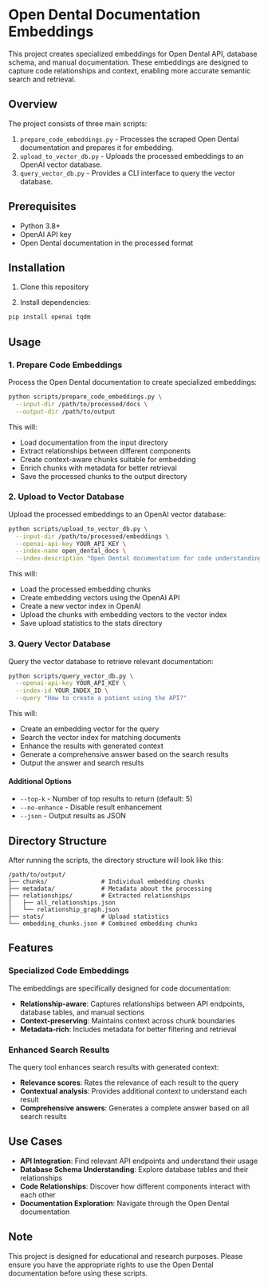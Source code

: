 # Open Dental Documentation Embeddings

This project creates specialized embeddings for Open Dental API, database schema, and manual documentation. These embeddings are designed to capture code relationships and context, enabling more accurate semantic search and retrieval.

## Overview

The project consists of three main scripts:

1. `prepare_code_embeddings.py` - Processes the scraped Open Dental documentation and prepares it for embedding.
2. `upload_to_vector_db.py` - Uploads the processed embeddings to an OpenAI vector database.
3. `query_vector_db.py` - Provides a CLI interface to query the vector database.

## Prerequisites

- Python 3.8+
- OpenAI API key
- Open Dental documentation in the processed format

## Installation

1. Clone this repository

2. Install dependencies:
```bash
pip install openai tqdm
```

## Usage

### 1. Prepare Code Embeddings

Process the Open Dental documentation to create specialized embeddings:

```bash
python scripts/prepare_code_embeddings.py \
  --input-dir /path/to/processed/docs \
  --output-dir /path/to/output
```

This will:
- Load documentation from the input directory
- Extract relationships between different components
- Create context-aware chunks suitable for embedding
- Enrich chunks with metadata for better retrieval
- Save the processed chunks to the output directory

### 2. Upload to Vector Database

Upload the processed embeddings to an OpenAI vector database:

```bash
python scripts/upload_to_vector_db.py \
  --input-dir /path/to/processed/embeddings \
  --openai-api-key YOUR_API_KEY \
  --index-name open_dental_docs \
  --index-description "Open Dental documentation for code understanding"
```

This will:
- Load the processed embedding chunks
- Create embedding vectors using the OpenAI API
- Create a new vector index in OpenAI
- Upload the chunks with embedding vectors to the vector index
- Save upload statistics to the stats directory

### 3. Query Vector Database

Query the vector database to retrieve relevant documentation:

```bash
python scripts/query_vector_db.py \
  --openai-api-key YOUR_API_KEY \
  --index-id YOUR_INDEX_ID \
  --query "How to create a patient using the API?"
```

This will:
- Create an embedding vector for the query
- Search the vector index for matching documents
- Enhance the results with generated context
- Generate a comprehensive answer based on the search results
- Output the answer and search results

#### Additional Options

- `--top-k` - Number of top results to return (default: 5)
- `--no-enhance` - Disable result enhancement
- `--json` - Output results as JSON

## Directory Structure

After running the scripts, the directory structure will look like this:

```
/path/to/output/
├── chunks/               # Individual embedding chunks
├── metadata/             # Metadata about the processing
├── relationships/        # Extracted relationships
│   ├── all_relationships.json
│   └── relationship_graph.json
├── stats/                # Upload statistics
└── embedding_chunks.json # Combined embedding chunks
```

## Features

### Specialized Code Embeddings

The embeddings are specifically designed for code documentation:

- **Relationship-aware**: Captures relationships between API endpoints, database tables, and manual sections
- **Context-preserving**: Maintains context across chunk boundaries
- **Metadata-rich**: Includes metadata for better filtering and retrieval

### Enhanced Search Results

The query tool enhances search results with generated context:

- **Relevance scores**: Rates the relevance of each result to the query
- **Contextual analysis**: Provides additional context to understand each result
- **Comprehensive answers**: Generates a complete answer based on all search results

## Use Cases

- **API Integration**: Find relevant API endpoints and understand their usage
- **Database Schema Understanding**: Explore database tables and their relationships
- **Code Relationships**: Discover how different components interact with each other
- **Documentation Exploration**: Navigate through the Open Dental documentation

## Note

This project is designed for educational and research purposes. Please ensure you have the appropriate rights to use the Open Dental documentation before using these scripts.
